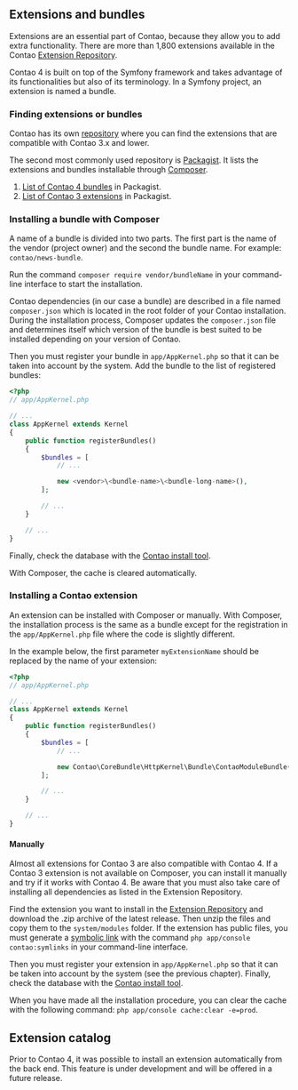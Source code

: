 ## Extensions and bundles

Extensions are an essential part of Contao, because they allow you to add extra
functionality. There are more than 1,800 extensions available in the Contao
[Extension Repository][1].

Contao 4 is built on top of the Symfony framework and takes advantage of its
functionalities but also of its terminology. In a Symfony project, an extension
is named a bundle.


### Finding extensions or bundles

Contao has its own [repository][1] where you can find the extensions that are
compatible with Contao 3.x and lower.

The second most commonly used repository is [Packagist][2]. It lists the
extensions and bundles installable through [Composer][3].
 
1. [List of Contao 4 bundles][4] in Packagist.
2. [List of Contao 3 extensions][5] in Packagist.


### Installing a bundle with Composer

A name of a bundle is divided into two parts. The first part is the name of the
vendor (project owner) and the second the bundle name. For example:
`contao/news-bundle`.

Run the command `composer require vendor/bundleName` in your
command-line interface to start the installation.

Contao dependencies (in our case a bundle) are described in a file named
`composer.json` which is located in the root folder of your Contao installation.
During the installation process, Composer updates the `composer.json` file and
determines itself which version of the bundle is best suited to be installed
depending on your version of Contao.

Then you must register your bundle in `app/AppKernel.php` so that it can be
taken into account by the system. Add the bundle to the list of registered
bundles:

```php
<?php
// app/AppKernel.php

// ...
class AppKernel extends Kernel
{
    public function registerBundles()
    {
        $bundles = [
            // ...

            new <vendor>\<bundle-name>\<bundle-long-name>(),
        ];

        // ...
    }

    // ...
}
```

Finally, check the database with the [Contao install tool][7].

With Composer, the cache is cleared automatically.


### Installing a Contao extension

An extension can be installed with Composer or manually. With Composer, the
installation process is the same as a bundle except for the registration in the
`app/AppKernel.php` file where the code is slightly different.

In the example below, the first parameter `myExtensionName` should be replaced
by the name of your extension:

```php
<?php
// app/AppKernel.php

// ...
class AppKernel extends Kernel
{
    public function registerBundles()
    {
        $bundles = [
            // ...

            new Contao\CoreBundle\HttpKernel\Bundle\ContaoModuleBundle('myExtensionName', $this->getRootDir()),
        ];

        // ...
    }

    // ...
}
```


#### Manually

Almost all extensions for Contao 3 are also compatible with Contao 4. If a
Contao 3 extension is not available on Composer, you can install it manually
and try if it works with Contao 4. Be aware that you must also take care of
installing all dependencies as listed in the Extension Repository.

Find the extension you want to install in the [Extension Repository][1] and
download the .zip archive of the latest release. Then unzip the files and copy
them to the `system/modules` folder. If the extension has public files, you must
generate a [symbolic link][6] with the command `php app/console contao:symlinks`
in your command-line interface.

Then you must register your extension in `app/AppKernel.php` so that it can be
taken into account by the system (see the previous chapter). Finally, check the
database with the [Contao install tool][7].

When you have made all the installation procedure, you can clear the cache with
the following command: `php app/console cache:clear -e=prod`.


## Extension catalog

Prior to Contao 4, it was possible to install an extension automatically from
the back end. This feature is under development and will be offered in a future
release.


[1]: https://contao.org/en/extension-list.html
[2]: https://packagist.org
[3]: https://getcomposer.org/doc/00-intro.md#introduction
[4]: https://packagist.org/search/?q=&type=contao-bundle
[5]: https://packagist.org/search/?q=&type=contao-module
[6]: https://docs.contao.org/books/cookbook/en/folder-structure.html#symbolic-link
[7]: ../01-installation/installing-contao.md#the-contao-install-tool

